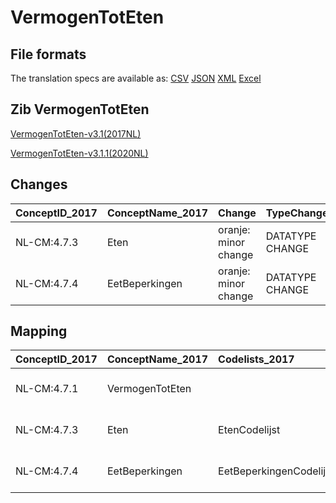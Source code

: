 # VermogenTotEten
## File formats

The translation specs are available as: 
[CSV](../csv/VermogenTotEten.csv) [JSON](../json/VermogenTotEten.json) [XML](../xml/VermogenTotEten.xml) [Excel](../excel/VermogenTotEten.xlsx)



## Zib VermogenTotEten

[VermogenTotEten-v3.1(2017NL)](https://zibs.nl/wiki/VermogenTotEten-v3.1(2017NL))

[VermogenTotEten-v3.1.1(2020NL)](https://zibs.nl/wiki/VermogenTotEten-v3.1.1(2020NL))









## Changes

| ConceptID_2017   | ConceptName_2017   | Change               | TypeChange      | Impact_heen   | TRANSLATIE_spec_heen                         | Impact_terug   | TRANSLATIE_spec_terug                        | Omschrijving                |
|:-----------------|:-------------------|:---------------------|:----------------|:--------------|:---------------------------------------------|:---------------|:---------------------------------------------|:----------------------------|
| NL-CM:4.7.3      | Eten               | oranje: minor change | DATATYPE CHANGE | Low           | valueset datatype CO -> valueset datatype CD | Low            | valueset datatype CD -> valueset datatype CO | Datatype CO gewijzigd in CD |
| NL-CM:4.7.4      | EetBeperkingen     | oranje: minor change | DATATYPE CHANGE | Low           | valueset datatype CO -> valueset datatype CD | Low            | valueset datatype CD -> valueset datatype CO | Datatype CO gewijzigd in CD |

## Mapping

| ConceptID_2017   | ConceptName_2017   | Codelists_2017          | Change                  | ConceptID_2020   | ConceptName_2020   | Codelists_2020          | Bits     | Omschrijving                | TypeChange      | Impact_heen   | TRANSLATIE_spec_heen                         | Impact_terug   | TRANSLATIE_spec_terug                        |
|:-----------------|:-------------------|:------------------------|:------------------------|:-----------------|:-------------------|:------------------------|:---------|:----------------------------|:----------------|:--------------|:---------------------------------------------|:---------------|:---------------------------------------------|
| NL-CM:4.7.1      | VermogenTotEten    |                         | groen: geen wijzigingen | NL-CM:4.7.1      | VermogenTotEten    |                         |          |                             |                 |               |                                              |                |                                              |
| NL-CM:4.7.3      | Eten               | EtenCodelijst           | oranje: minor change    | NL-CM:4.7.3      | Eten               | EtenCodelijst           | ZIB-1115 | Datatype CO gewijzigd in CD | DATATYPE CHANGE | Low           | valueset datatype CO -> valueset datatype CD | Low            | valueset datatype CD -> valueset datatype CO |
| NL-CM:4.7.4      | EetBeperkingen     | EetBeperkingenCodelijst | oranje: minor change    | NL-CM:4.7.4      | EetBeperkingen     | EetBeperkingenCodelijst | ZIB-1115 | Datatype CO gewijzigd in CD | DATATYPE CHANGE | Low           | valueset datatype CO -> valueset datatype CD | Low            | valueset datatype CD -> valueset datatype CO |

